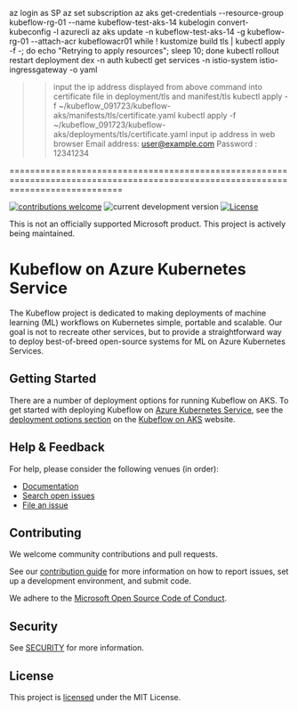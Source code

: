 az login as SP
az set subscription
az aks get-credentials --resource-group kubeflow-rg-01 --name kubeflow-test-aks-14
kubelogin convert-kubeconfig -l azurecli
az aks update -n kubeflow-test-aks-14 -g kubeflow-rg-01 --attach-acr kubeflowacr01
while ! kustomize build tls | kubectl apply -f -; do echo "Retrying to apply resources"; sleep 10; done
kubectl rollout restart deployment dex -n auth
kubectl get services -n istio-system istio-ingressgateway -o yaml
>> input the ip address displayed from above command into certificate file in deployment/tls and manifest/tls
kubectl apply -f ~/kubeflow_091723/kubeflow-aks/manifests/tls/certificate.yaml
kubectl apply -f ~/kubeflow_091723/kubeflow-aks/deployments/tls/certificate.yaml
>> input ip address in web browser
Email address: user@example.com
Password : 12341234

==================================================================================================================================

[![contributions welcome](https://img.shields.io/badge/contributions-welcome-brightgreen.svg?style=flat)](./CONTRIBUTING.md)
![current development version](https://img.shields.io/badge/Kubeflow-v1.6.1-green)
[![License](https://img.shields.io/github/license/azure/kubeflow-aks)](./LICENSE)

This is not an officially supported Microsoft product. This project is actively being maintained.

# Kubeflow on Azure Kubernetes Service

The Kubeflow project is dedicated to making deployments of machine learning (ML) workflows on Kubernetes simple, portable and scalable. Our goal is not to recreate other services, but to provide a straightforward way to deploy best-of-breed open-source systems for ML on Azure Kubernetes Services.

## Getting Started

There are a number of deployment options for running Kubeflow on AKS. To get started with deploying Kubeflow on [Azure Kubernetes Service](https://learn.microsoft.com/en-us/azure/aks/intro-kubernetes), see the [deployment options section](https://azure.github.io/kubeflow-aks/main/docs/deployment-options/) on the [Kubeflow on AKS](https://azure.github.io/kubeflow-aks/main) website.

## Help & Feedback

For help, please consider the following venues (in order):

* [Documentation](https://azure.github.io/kubeflow-aks/main/docs)
* [Search open issues](https://github.com/Azure/kubeflow-aks/issues)
* [File an issue](https://github.com/Azure/kubeflow-aks/issues/new)

## Contributing

We welcome community contributions and pull requests.

See our [contribution guide](./CONTRIBUTING.md) for more information on how to
report issues, set up a development environment, and submit code.

We adhere to the [Microsoft Open Source Code of Conduct](https://opensource.microsoft.com/codeofconduct/).

## Security

See [SECURITY](./SECURITY.md) for more information.

## License

This project is [licensed](./LICENSE) under the  MIT License.

